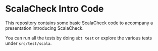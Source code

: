 # ScalaCheck Intro Code

This repository contains some basic ScalaCheck code to accompany a presentation introducing ScalaCheck.

You can run all the tests by doing `sbt test` or explore the various tests under `src/test/scala`.